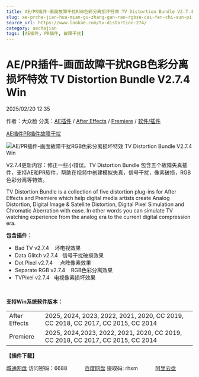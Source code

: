 ```yaml
---
title: AE/PR插件-画面故障干扰RGB色彩分离损坏特效 TV Distortion Bundle V2.7.4 Win
slug: ae-prcha-jian-hua-mian-gu-zhang-gan-rao-rgbse-cai-fen-chi-sun-pi-te-xiao-tv-distortion-bundle-v2-7-4-win
source_url: https://www.lookae.com/tv-distortion-274/
category: aechajian
tags: [AE插件, PR插件, 故障干扰]
---
```

# AE/PR插件-画面故障干扰RGB色彩分离损坏特效 TV Distortion Bundle V2.7.4 Win

2025/02/20 12:35

作者：大众脸
分类：[AE插件](https://www.lookae.com/after-effects/aechajian/) / [After Effects](https://www.lookae.com/after-effects/) / [Premiere](https://www.lookae.com/qitarjcj/premierezy/) / [软件/插件](https://www.lookae.com/qitarjcj/)

[AE插件](https://www.lookae.com/tag/ae%e6%8f%92%e4%bb%b6/)[PR插件](https://www.lookae.com/tag/pr%e6%8f%92%e4%bb%b6/)[故障干扰](https://www.lookae.com/tag/%e6%95%85%e9%9a%9c%e5%b9%b2%e6%89%b0/)

![AE/PR插件-画面故障干扰RGB色彩分离损坏特效 TV Distortion Bundle V2.7.4 Win](https://www.lookae.com/wp-content/uploads/2025/02/TV-Distortion-Bundle-274.jpg "AE/PR插件-画面故障干扰RGB色彩分离损坏特效 TV Distortion Bundle V2.7.4 Win-LookAE.com")

V2.7.4更新内容：修正一些小错误。TV Distortion Bundle 包含五个故障失真插件，支持AE和PR软件，帮助在视频中创建模拟失真，信号干扰，像素破损，RGB色彩分离等特效。

TV Distortion Bundle is a collection of five distortion plug-ins for After Effects and Premiere which help digital media artists create Analog Distortion, Digital Image & Satellite Distortion, Digital Pixel Simulation and Chromatic Aberration with ease. In other words you can simulate TV watching experience from the analog era to the current digital compression era.

**包含插件：**

* Bad TV v2.7.4    坏电视效果
* Data Glitch v2.7.4   信号干扰破损效果
* Dot Pixel v2.7.4     点阵像素效果
* Separate RGB v2.7.4    RGB色彩分离效果
* TVPixel v2.7.4   电视像素损坏效果

[﻿](http://cloud.video.taobao.com/play/u/null/p/1/e/6/t/1/507884756484.mp4)

**支持Win系统软件版本：**

|  |  |
| --- | --- |
| After Effects | 2025, 2024, 2023, 2022, 2021, 2020, CC 2019, CC 2018, CC 2017, CC 2015, CC 2014 |
| Premiere | 2025, 2024,2023, 2022, 2021, 2020, CC 2019, CC 2018, CC 2017, CC 2015, CC 2014 |

**【插件下载】**

[城通网盘](https://url70.ctfile.com/f/2827370-1462000852-89b11c?p=4431) 访问密码：6688            [百度网盘](https://pan.baidu.com/s/181gvIRnC3zcydGWNLkN2GA?pwd=rhxm) 提取码: rhxm            [阿里云盘](https://www.alipan.com/s/4pFMZEu16Mz)
